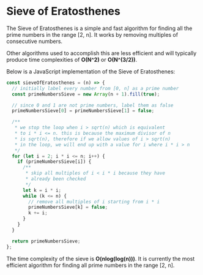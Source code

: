 # Sieve of Eratosthenes

The Sieve of Eratosthenes is a simple and fast algorithm for finding all the prime numbers in the range [2, n]. It works by removing multiples of consecutive numbers.

Other algorithms used to accomplish this are less efficient and will typically produce time complexities of **O(N^2)** or **O(N^(3/2))**.

Below is a JavaScript implementation of the Sieve of Eratosthenes:

```javascript
const sieveOfEratosthenes = (n) => {
  // initially label every number from [0, n] as a prime number
  const primeNumbersSieve = new Array(n + 1).fill(true);

  // since 0 and 1 are not prime numbers, label them as false
  primeNumbersSieve[0] = primeNumbersSieve[1] = false;

  /**
   * we stop the loop when i > sqrt(n) which is equivalent
   * to i * i <= n. this is because the maximum divisor of n
   * is sqrt(n), therefore if we allow values of i > sqrt(n)
   * in the loop, we will end up with a value for i where i * i > n
   */
  for (let i = 2; i * i <= n; i++) {
    if (primeNumbersSieve[i]) {
      /**
       * skip all multiples of i < i * i because they have
       * already been checked
       */
      let k = i * i;
      while (k <= n) {
        // remove all multiples of i starting from i * i
        primeNumbersSieve[k] = false;
        k += i;
      }
    }
  }

  return primeNumbersSieve;
};
```

The time complexity of the sieve is **O(nlog(log(n)))**. It is currently the most efficient algorithm for finding all prime numbers in the range [2, n].
